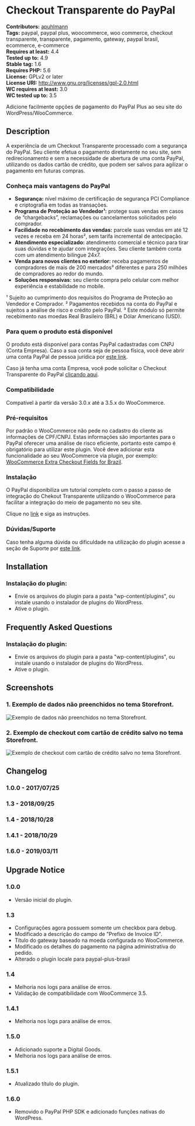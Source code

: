 # Checkout Transparente do PayPal #
**Contributors:** [apuhlmann](https://profiles.wordpress.org/apuhlmann)  
**Tags:** paypal, paypal plus, woocommerce, woo commerce, checkout transparente, transparente, pagamento, gateway, paypal brasil, ecommerce, e-commerce  
**Requires at least:** 4.4  
**Tested up to:** 4.9  
**Stable tag:** 1.6  
**Requires PHP:** 5.6  
**License:** GPLv2 or later  
**License URI:** http://www.gnu.org/licenses/gpl-2.0.html  
**WC requires at least:** 3.0  
**WC tested up to:** 3.5  

Adicione facilmente opções de pagamento do PayPal Plus ao seu site do WordPress/WooCommerce.

## Description ##

A experiência de um Checkout Transparente processado com a segurança do PayPal. Seu cliente efetua o pagamento diretamente no seu site, sem redirecionamento e sem a necessidade de abertura de uma conta PayPal, utilizando os dados cartão de crédito, que podem ser salvos para agilizar o pagamento em futuras compras.

### Conheça mais vantagens do PayPal ###

* **Segurança:** nível máximo de certificação de segurança PCI Compliance e criptografia em todas as transações.
* **Programa de Proteção ao Vendedor¹:** protege suas vendas em casos de “chargebacks”, reclamações ou cancelamentos solicitados pelo comprador.
* **Facilidade no recebimento das vendas:** parcele suas vendas em até 12 vezes e receba em 24 horas², sem tarifa incremental de antecipação.
* **Atendimento especializado:** atendimento comercial e técnico para tirar suas dúvidas e te ajudar com integrações. Seu cliente também conta com um atendimento bilíngue 24x7.
* **Venda para novos clientes no exterior:** receba pagamentos de compradores de mais de 200 mercados³ diferentes e para 250 milhões de compradores ao redor do mundo.
* **Soluções responsivas:** seu cliente compra pelo celular com melhor experiência e estabilidade no mobile.

¹ Sujeito ao cumprimento dos requisitos do Programa de Proteção ao Vendedor e Comprador.
² Pagamentos recebidos na conta do PayPal e sujeitos a análise de risco e crédito pelo PayPal.
³ Este módulo só permite recebimento nas moedas Real Brasileiro (BRL) e Dólar Americano (USD).

### Para quem o produto está disponível ###

O produto está disponível para contas PayPal cadastradas com CNPJ (Conta Empresa). Caso a sua conta seja de pessoa física, você deve abrir uma conta PayPal de pessoa jurídica por [este link](https://www.paypal.com/bizsignup/).

Caso já tenha uma conta Empresa, você pode solicitar o Checkout Transparente do PayPal [clicando aqui](https://www.paypal.com/br/webapps/mpp/paypal-payments-pro/woocomerce#woocommerce).

### Compatibilidade ###

Compatível à partir da versão 3.0.x até a 3.5.x do WooCommerce.

### Pré-requisitos ###

Por padrão o WooCommerce não pede no cadastro do cliente as informações de CPF/CNPJ. Estas informações são importantes para o PayPal oferecer uma análise de risco eficiente, portanto este campo é obrigatório para utilizar este plugin.
Você deve adicionar esta funcionalidade ao seu WooCommerce via plugin, por exemplo: [WooCommerce Extra Checkout Fields for Brazil](http://wordpress.org/plugins/woocommerce-extra-checkout-fields-for-brazil/).

### Instalação ###

O PayPal disponibiliza um tutorial completo com o passo a passo de integração do Chekout Transparente utilizando o WooCommerce para facilitar a integração do meio de pagamento no seu site.

Clique no [link](https://www.paypal.com/br/webapps/mpp/paypal-payments-pro/woocomerce) e siga as instruções.

### Dúvidas/Suporte ###

Caso tenha alguma dúvida ou dificuldade na utilização do plugin acesse a seção de Suporte por [este link](https://wordpress.org/support/plugin/paypal-plus-brasil).

## Installation ##

### Instalação do plugin: ###

* Envie os arquivos do plugin para a pasta "wp-content/plugins", ou instale usando o instalador de plugins do WordPress.
* Ative o plugin.

## Frequently Asked Questions ##

### Instalação do plugin: ###

* Envie os arquivos do plugin para a pasta "wp-content/plugins", ou instale usando o instalador de plugins do WordPress.
* Ative o plugin.

## Screenshots ##

### 1. Exemplo de dados não preenchidos no tema Storefront. ###
![Exemplo de dados não preenchidos no tema Storefront.](http://ps.w.org/paypal-plus-brasil/assets/screenshot-1.jpg)

### 2. Exemplo de checkout com cartão de crédito salvo no tema Storefront. ###
![Exemplo de checkout com cartão de crédito salvo no tema Storefront.](http://ps.w.org/paypal-plus-brasil/assets/screenshot-2.jpg)


## Changelog ##

### 1.0.0 - 2017/07/25 ###

### 1.3 - 2018/09/25 ###

### 1.4 - 2018/10/28 ###

### 1.4.1 - 2018/10/29 ###

### 1.6.0 - 2019/03/11 ###

## Upgrade Notice ##

### 1.0.0 ###

* Versão inicial do plugin.

### 1.3 ###

* Configurações agora possuem somente um checkbox para debug.
* Modificado a descrição do campo de "Prefixo de Invoice ID".
* Título do gateway baseado na moeda configurada no WooCommerce.
* Modificado os detalhes do pagamento na página administrativa do pedido.
* Alterado o plugin locale para paypal-plus-brasil

### 1.4 ###

* Melhoria nos logs para análise de erros.
* Validação de compatibilidade com WooCommerce 3.5.

### 1.4.1 ###

* Melhoria nos logs para análise de erros.

### 1.5.0 ###

* Adicionado suporte a Digital Goods.
* Melhoria nos logs para análise de erros.

### 1.5.1 ###

* Atualizado título do plugin.

### 1.6.0 ###

* Removido o PayPal PHP SDK e adicionado funções nativas do WordPress.